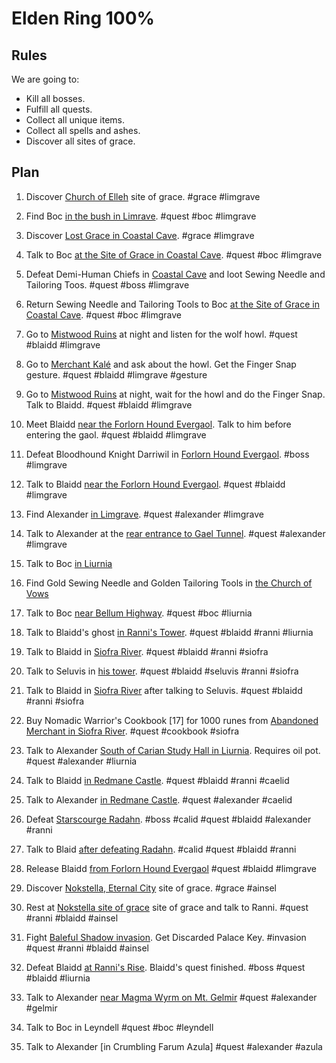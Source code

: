 # Elden Ring 100%

## Rules

We are going to:
* Kill all bosses.
* Fulfill all quests.
* Collect all unique items.
* Collect all spells and ashes.
* Discover all sites of grace.

## Plan

1. Discover [Church of Elleh](https://mapgenie.io/elden-ring/maps/the-lands-between?locationIds=163934) site of grace. #grace #limgrave

1. Find Boc [in the bush in Limrave](https://mapgenie.io/elden-ring/maps/the-lands-between?locationIds=165122). #quest #boc #limgrave

1. Discover [Lost Grace in Coastal Cave](https://mapgenie.io/elden-ring/maps/the-lands-between?locationIds=165130). #grace #limgrave

1. Talk to Boc [at the Site of Grace in Coastal Cave](https://mapgenie.io/elden-ring/maps/the-lands-between?locationIds=165130). #quest #boc #limgrave

1. Defeat Demi-Human Chiefs in [Coastal Cave](https://mapgenie.io/elden-ring/maps/the-lands-between?locationIds=164031) and loot Sewing Needle and Tailoring Toos. #quest #boss #limgrave

1. Return Sewing Needle and Tailoring Tools to Boc [at the Site of Grace in Coastal Cave](https://mapgenie.io/elden-ring/maps/the-lands-between?locationIds=165130). #quest #boc #limgrave

1. Go to [Mistwood Ruins](https://mapgenie.io/elden-ring/maps/the-lands-between?locationIds=165205) at night and listen for the wolf howl. #quest #blaidd #limgrave

1. Go to [Merchant Kalé](https://mapgenie.io/elden-ring/maps/the-lands-between?locationIds=164446) and ask about the howl. Get the Finger Snap gesture. #quest #blaidd #limgrave #gesture

1. Go to [Mistwood Ruins](https://mapgenie.io/elden-ring/maps/the-lands-between?locationIds=165205) at night, wait for the howl and do the Finger Snap. Talk to Blaidd. #quest #blaidd #limgrave

1. Meet Blaidd [near the Forlorn Hound Evergaol](https://mapgenie.io/elden-ring/maps/the-lands-between?locationIds=170964). Talk to him before entering the gaol. #quest #blaidd #limgrave

1. Defeat Bloodhound Knight Darriwil in [Forlorn Hound Evergaol](https://mapgenie.io/elden-ring/maps/the-lands-between?locationIds=163965). #boss #limgrave

1. Talk to Blaidd [near the Forlorn Hound Evergaol](https://mapgenie.io/elden-ring/maps/the-lands-between?locationIds=170964). #quest #blaidd #limgrave

1. Find Alexander [in Limgrave](https://mapgenie.io/elden-ring/maps/the-lands-between?locationIds=164117). #quest #alexander #limgrave

1. Talk to Alexander at the [rear entrance to Gael Tunnel](https://mapgenie.io/elden-ring/maps/the-lands-between?locationIds=167223). #quest #alexander #limgrave

1. Talk to Boc [in Liurnia](https://mapgenie.io/elden-ring/maps/the-lands-between?locationIds=165682)

1. Find Gold Sewing Needle and Golden Tailoring Tools in [the Church of Vows](https://mapgenie.io/elden-ring/maps/the-lands-between?locationIds=165648)

1. Talk to Boc [near Bellum Highway](https://mapgenie.io/elden-ring/maps/the-lands-between?locationIds=167183). #quest #boc #liurnia

1. Talk to Blaidd's ghost [in Ranni's Tower](https://mapgenie.io/elden-ring/maps/the-lands-between?locationIds=166648). #quest #blaidd #ranni #liurnia

1. Talk to Blaidd in [Siofra River](https://mapgenie.io/elden-ring/maps/the-lands-between?locationIds=167764). #quest #blaidd #ranni #siofra

1. Talk to Seluvis in [his tower](https://mapgenie.io/elden-ring/maps/the-lands-between?locationIds=169060). #quest #blaidd #seluvis #ranni #siofra

1. Talk to Blaidd in [Siofra River](https://mapgenie.io/elden-ring/maps/the-lands-between?locationIds=167764) after talking to Seluvis. #quest #blaidd #ranni #siofra

1. Buy Nomadic Warrior's Cookbook [17] for 1000 runes from [Abandoned Merchant in Siofra River](https://mapgenie.io/elden-ring/maps/the-lands-between?locationIds=167724). #quest #cookbook #siofra

1. Talk to Alexander [South of Carian Study Hall in Liurnia](https://mapgenie.io/elden-ring/maps/the-lands-between?locationIds=168542). Requires oil pot. #quest #alexander #liurnia

1. Talk to Blaidd [in Redmane Castle](https://mapgenie.io/elden-ring/maps/the-lands-between?locationIds=168093). #quest #blaidd #ranni #caelid

1. Talk to Alexander [in Redmane Castle](https://mapgenie.io/elden-ring/maps/the-lands-between?locationIds=168095). #quest #alexander #caelid

1. Defeat [Starscourge Radahn](https://mapgenie.io/elden-ring/maps/the-lands-between?locationIds=166635). #boss #calid #quest #blaidd #alexander #ranni

1. Talk to Blaid [after defeating Radahn](https://mapgenie.io/elden-ring/maps/the-lands-between?locationIds=168111). #calid #quest #blaidd #ranni

1. Release Blaidd [from Forlorn Hound Evergaol](https://mapgenie.io/elden-ring/maps/the-lands-between?locationIds=170964) #quest #blaidd #limgrave

1. Discover [Nokstella, Eternal City](https://mapgenie.io/elden-ring/maps/the-lands-between?locationIds=167481) site of grace. #grace #ainsel

1. Rest at [Nokstella site of grace](https://mapgenie.io/elden-ring/maps/the-lands-between?locationIds=167481) site of grace and talk to Ranni. #quest #ranni #blaidd #ainsel

1. Fight [Baleful Shadow invasion](https://mapgenie.io/elden-ring/maps/the-lands-between?locationIds=168546). Get Discarded Palace Key. #invasion #quest #ranni #blaidd #ainsel

1. Defeat Blaidd [at Ranni's Rise](https://mapgenie.io/elden-ring/maps/the-lands-between?locationIds=168984). Blaidd's quest finished. #boss #quest #blaidd #liurnia

1. Talk to Alexander [near Magma Wyrm on Mt. Gelmir](https://mapgenie.io/elden-ring/maps/the-lands-between?locationIds=167816) #quest #alexander #gelmir

1. Talk to Boc in Leyndell #quest #boc #leyndell

1. Talk to Alexander [in Crumbling Farum Azula] #quest #alexander #azula
